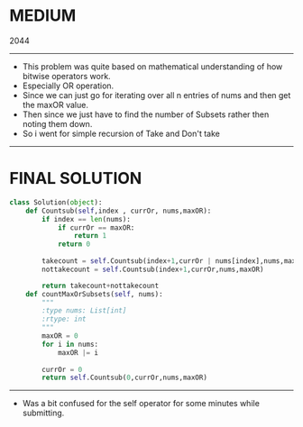 # MEDIUM
2044

---

* This problem was quite based on mathematical understanding of how bitwise operators work.
* Especially OR operation.
* Since we can just go for iterating over all n entries of nums and then get the maxOR value.
* Then since we just have to find the number of Subsets rather then noting them down.
* So i went for simple recursion of Take and Don't take

---
# FINAL SOLUTION
```python
class Solution(object):
    def Countsub(self,index , currOr, nums,maxOR):
        if index == len(nums):
            if currOr == maxOR:
                return 1
            return 0
        
        takecount = self.Countsub(index+1,currOr | nums[index],nums,maxOR)
        nottakecount = self.Countsub(index+1,currOr,nums,maxOR)

        return takecount+nottakecount
    def countMaxOrSubsets(self, nums):
        """
        :type nums: List[int]
        :rtype: int
        """
        maxOR = 0
        for i in nums:
            maxOR |= i
        
        currOr = 0
        return self.Countsub(0,currOr,nums,maxOR)
```

---

* Was a bit confused for the self operator for some minutes while submitting.
